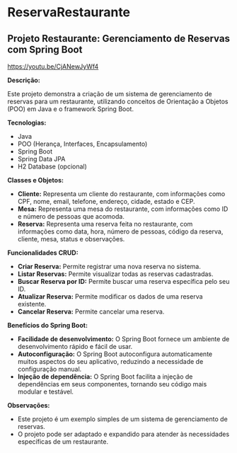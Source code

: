 # ReservaRestaurante
## Projeto Restaurante: Gerenciamento de Reservas com Spring Boot

https://youtu.be/CjANewJyWf4

**Descrição:**

Este projeto demonstra a criação de um sistema de gerenciamento de reservas para um restaurante, utilizando conceitos de Orientação a Objetos (POO) em Java e o framework Spring Boot.

**Tecnologias:**

* Java
* POO (Herança, Interfaces, Encapsulamento)
* Spring Boot
* Spring Data JPA
* H2 Database (opcional)

**Classes e Objetos:**

* **Cliente:** Representa um cliente do restaurante, com informações como CPF, nome, email, telefone, endereço, cidade, estado e CEP.
* **Mesa:** Representa uma mesa do restaurante, com informações como ID e número de pessoas que acomoda.
* **Reserva:** Representa uma reserva feita no restaurante, com informações como data, hora, número de pessoas, código da reserva, cliente, mesa, status e observações.

**Funcionalidades CRUD:**

* **Criar Reserva:** Permite registrar uma nova reserva no sistema.
* **Listar Reservas:** Permite visualizar todas as reservas cadastradas.
* **Buscar Reserva por ID:** Permite buscar uma reserva específica pelo seu ID.
* **Atualizar Reserva:** Permite modificar os dados de uma reserva existente.
* **Cancelar Reserva:** Permite cancelar uma reserva.

**Benefícios do Spring Boot:**

* **Facilidade de desenvolvimento:** O Spring Boot fornece um ambiente de desenvolvimento rápido e fácil de usar.
* **Autoconfiguração:** O Spring Boot autoconfigura automaticamente muitos aspectos do seu aplicativo, reduzindo a necessidade de configuração manual.
* **Injeção de dependência:** O Spring Boot facilita a injeção de dependências em seus componentes, tornando seu código mais modular e testável.

**Observações:**

* Este projeto é um exemplo simples de um sistema de gerenciamento de reservas.
* O projeto pode ser adaptado e expandido para atender às necessidades específicas de um restaurante.

